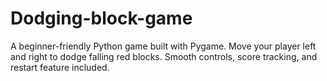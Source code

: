 # Dodging-block-game
A beginner-friendly Python game built with Pygame. Move your player left and right to dodge falling red blocks. Smooth controls, score tracking, and restart feature included.
